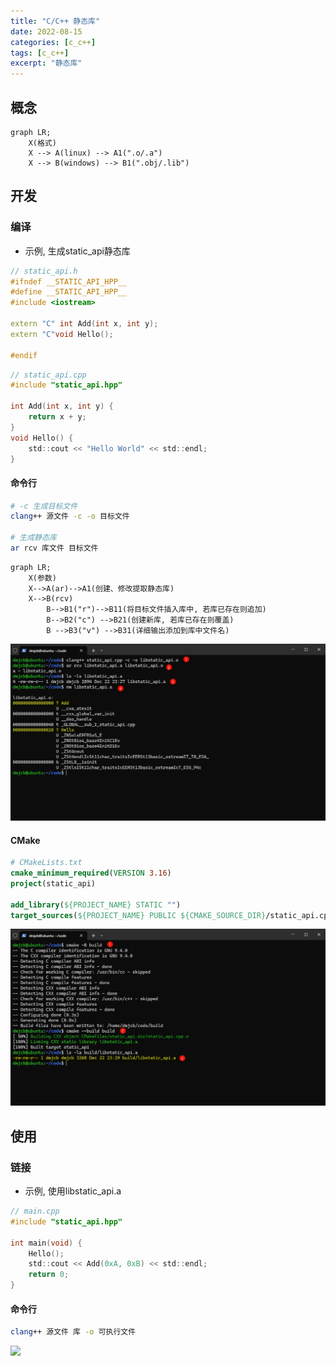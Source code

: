 ```yaml
---
title: "C/C++ 静态库"
date: 2022-08-15
categories: [c_c++]
tags: [c_c++]
excerpt: "静态库"
---
```


## 概念

```mermaid
graph LR;
    X(格式)
    X --> A(linux) --> A1(".o/.a")
    X --> B(windows) --> B1(".obj/.lib")
```

## 开发

### 编译

- 示例, 生成static_api静态库

```c++
// static_api.h
#ifndef __STATIC_API_HPP__
#define __STATIC_API_HPP__
#include <iostream>

extern "C" int Add(int x, int y);
extern "C"void Hello();

#endif
```

```c
// static_api.cpp
#include "static_api.hpp"

int Add(int x, int y) {
    return x + y;
}
void Hello() {
    std::cout << "Hello World" << std::endl;
}
```

#### 命令行

```sh
# -c 生成目标文件
clang++ 源文件 -c -o 目标文件

# 生成静态库
ar rcv 库文件 目标文件
```

```mermaid
graph LR;
    X(参数)
    X-->A(ar)-->A1(创建、修改提取静态库)
    X-->B(rcv)
        B-->B1("r")-->B11(将目标文件插入库中, 若库已存在则追加)
        B-->B2("c") -->B21(创建新库, 若库已存在则覆盖)
        B -->B3("v") -->B31(详细输出添加到库中文件名)
```

![](/assets/image/20241222_232850.jpg)

#### CMake

```cmake
# CMakeLists.txt
cmake_minimum_required(VERSION 3.16)
project(static_api)

add_library(${PROJECT_NAME} STATIC "")
target_sources(${PROJECT_NAME} PUBLIC ${CMAKE_SOURCE_DIR}/static_api.cpp)
```

![](/assets/image/20241222_233001.jpg)

## 使用

### 链接

- 示例, 使用libstatic_api.a

```c
// main.cpp
#include "static_api.hpp"

int main(void) {
    Hello();
    std::cout << Add(0xA, 0xB) << std::endl;
    return 0;
}
```

#### 命令行

```sh
clang++ 源文件 库 -o 可执行文件
```

![](/assets/image/20241207_160225.jpg)